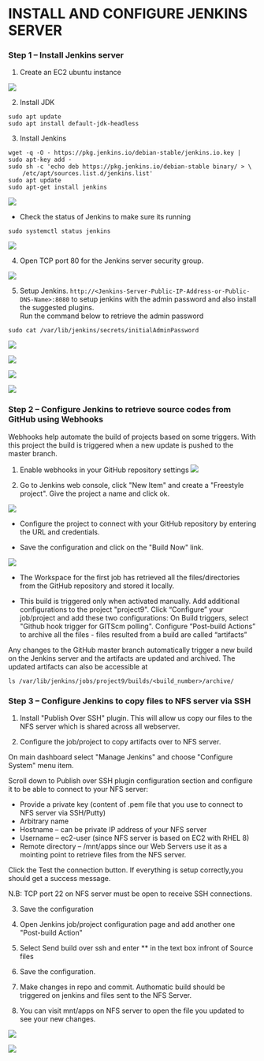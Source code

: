 # INSTALL AND CONFIGURE JENKINS SERVER

### Step 1 – Install Jenkins server

1. Create an EC2 ubuntu instance

![](./images/p9/ScreenShot_4_26_2022_7_18_39_AM.png)

2. Install JDK
```
sudo apt update
sudo apt install default-jdk-headless
```
3. Install Jenkins
```
wget -q -O - https://pkg.jenkins.io/debian-stable/jenkins.io.key | sudo apt-key add -
sudo sh -c 'echo deb https://pkg.jenkins.io/debian-stable binary/ > \
    /etc/apt/sources.list.d/jenkins.list'
sudo apt update
sudo apt-get install jenkins
```

![](./images/p9/ScreenShot_4_26_2022_7_25_10_AM.png)

* Check the status of Jenkins to make sure its running
```
sudo systemctl status jenkins
``` 

![](./images/p9/ScreenShot_4_26_2022_7_30_13_AM.png)

4. Open TCP port 80 for the Jenkins server security group.

![](./images/p9/ScreenShot_4_26_2022_7_27_08_AM.png)

5. Setup Jenkins. 
`http://<Jenkins-Server-Public-IP-Address-or-Public-DNS-Name>:8080` to setup jenkins with the admin password and also install the suggested plugins. <br>
Run the command below to retrieve the admin password
```
sudo cat /var/lib/jenkins/secrets/initialAdminPassword
```

![](./images/p9/ScreenShot_4_26_2022_7_30_51_AM.png)

![](./images/p9/ScreenShot_4_26_2022_7_31_24_AM.png)

![](./images/p9/ScreenShot_4_26_2022_7_33_23_AM.png)

![](./images/p9/ScreenShot_4_26_2022_7_39_43_AM.png)

### Step 2 – Configure Jenkins to retrieve source codes from GitHub using Webhooks
Webhooks help automate the build of projects based on some triggers. With this project the build is triggered when a new update is pushed to the master branch.

1. Enable webhooks in your GitHub repository settings
![](./images/p9/ScreenShot_4_26_2022_7_50_12_AM.png)


2. Go to Jenkins web console, click "New Item" and create a "Freestyle project". Give the project a name and click ok.

![](./images/p9/ScreenShot_4_26_2022_7_50_49_AM.png)

* Configure the project to connect with your GitHub repository by entering the URL and credentials.

* Save the configuration and click on the "Build Now" link.

![](./images/p9/ScreenShot_4_26_2022_8_04_42_AM.png)

* The Workspace for the first job has retrieved all the files/directories from the GitHub repository and stored it locally.

* This build is triggered only when activated manually. Add additional configurations to the project "project9". Click “Configure” your job/project and add these two configurations: On Build triggers, select "Github hook trigger for GITScm polling". Configure “Post-build Actions” to archive all the files - files resulted from a build are called “artifacts”

Any changes to the GitHub master branch automatically trigger a new build on the Jenkins server and the artifacts are updated and archived. The updated artifacts can also be accessible at 
```
ls /var/lib/jenkins/jobs/project9/builds/<build_number>/archive/
```


### Step 3 – Configure Jenkins to copy files to NFS server via SSH

1. Install "Publish Over SSH" plugin. This will allow us copy our files to the NFS server which is shared across all webserver.

2. Configure the job/project to copy artifacts over to NFS server.

On main dashboard select "Manage Jenkins" and choose "Configure System" menu item.


Scroll down to Publish over SSH plugin configuration section and configure it to be able to connect to your NFS server:

- Provide a private key (content of .pem file that you use to connect to NFS server via SSH/Putty)
- Arbitrary name
- Hostname – can be private IP address of your NFS server
- Username – ec2-user (since NFS server is based on EC2 with RHEL 8)
- Remote directory – /mnt/apps since our Web Servers use it as a mointing point to retrieve files from the NFS server.

Click the Test the connection button. If everything is setup correctly,you should get a success message.

N.B: TCP port 22 on NFS server must be open to receive SSH connections.

3. Save the configuration

4. Open Jenkins job/project configuration page and add another one "Post-build Action"

5. Select Send build over ssh  and enter **  in the text box infront of Source files

6. Save the configuration.

7. Make changes in repo and commit. Authomatic build should be triggered on jenkins and files sent to the NFS Server.

8. You can visit mnt/apps on NFS server to open the file you updated to see your new changes.

![](./images/p9/ScreenShot_4_26_2022_8_52_01_AM.png)

![](./images/p9/ScreenShot_4_26_2022_8_51_55_AM.png)